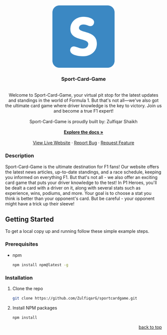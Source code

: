 <br />
  <div align="center">
    <a href="https://github.com/ZulfiqarG/sportcardgame">
      <img src="./public/images/logo.svg" alt="Logo" width="200" height="200">
    </a>
    <h3 align="center">Sport-Card-Game</h3>   
    <p align="center">
    <br/>
Welcome to Sport-Card-Game, your virtual pit stop for the latest updates and standings in the world of Formula 1. But that's not all—we've also got the ultimate card game where driver knowledge is the key to victory. Join us and become a true F1 expert!   <br/>
      <br/>
      Sport-Card-Game is proudly built by: Zulfiqar Shaikh
      <br/>
      <br/>
      <a href="https://github.com/ZulfiqarG/sportcardgame"><strong>Explore the docs »</strong></a>
      <br/>
      <br/>
      <a href="https://p1-heroes/">View Live Website</a>
      ·
      <a href="https://github.com/ZulfiqarG/sportcardgame/issues">Report Bug</a>
      ·
      <a href="hhttps://github.com/ZulfiqarG/sportcardgame/issues">Request Feature</a>
    </p>
  </div>

   ### Description

Sport-Card-Game is the ultimate destination for F1 fans! Our website offers the latest news articles, up-to-date standings, and a race schedule, keeping you informed on everything F1. But that's not all - we also offer an exciting card game that puts your driver knowledge to the test! In P1 Heroes, you'll be dealt a card with a driver on it, along with several stats such as experience, wins, podiums, and more. Your goal is to choose a stat you think is better than your opponent's card. But be careful - your opponent might have a trick up their sleeve!


## Getting Started

To get a local copy up and running follow these simple example steps.

### Prerequisites

- npm
  ```sh
  npm install npm@latest -g
  ```

### Installation

1. Clone the repo
   ```sh
   git clone https://github.com/ZulfiqarG/sportcardgame.git
   ```
2. Install NPM packages
   ```sh
   npm install
   ```

  <p align="right"><a href="#readme-top">back to top</a></p>